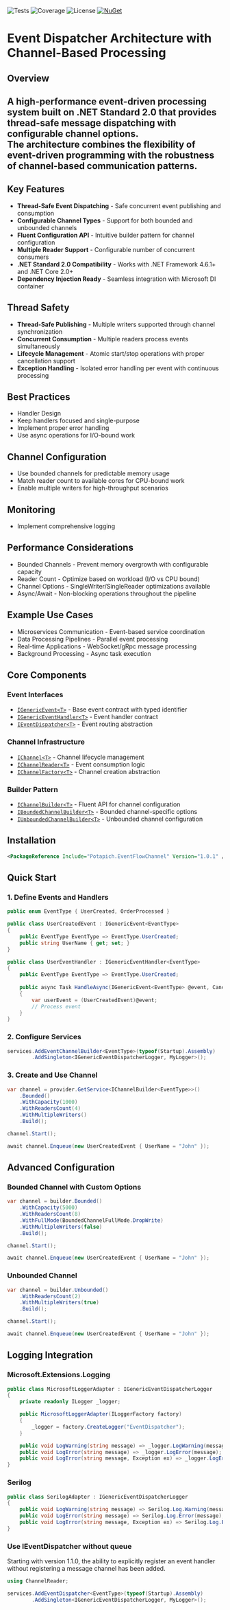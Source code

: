 ![Tests](https://img.shields.io/endpoint?url=https://gist.githubusercontent.com/potapich1978/c15fb9d197b16fda54ddaa8758566ce4/raw/test-status.json)
![Coverage](https://img.shields.io/endpoint?url=https://gist.githubusercontent.com/potapich1978/7fc2289aef2d6408005f3fa009069786/raw/coverage.json)
![License](https://img.shields.io/endpoint?url=https://gist.githubusercontent.com/potapich1978/193c9aa84b5eb75ae534e41d9764e65c/raw/license.json)
[![NuGet](https://img.shields.io/nuget/v/Potapich.EventFlowChannel.svg)](https://www.nuget.org/packages/Potapich.EventFlowChannel)

# Event Dispatcher Architecture with Channel-Based Processing

## Overview
A high-performance event-driven processing system built on **.NET Standard 2.0** that provides thread-safe message dispatching with configurable channel options.  
The architecture combines the flexibility of event-driven programming with the robustness of channel-based communication patterns.
---

## Key Features
- **Thread-Safe Event Dispatching** - Safe concurrent event publishing and consumption  
- **Configurable Channel Types** - Support for both bounded and unbounded channels  
- **Fluent Configuration API** - Intuitive builder pattern for channel configuration  
- **Multiple Reader Support** - Configurable number of concurrent consumers  
- **.NET Standard 2.0 Compatibility** - Works with .NET Framework 4.6.1+ and .NET Core 2.0+  
- **Dependency Injection Ready** - Seamless integration with Microsoft DI container  


## Thread Safety
- **Thread-Safe Publishing** - Multiple writers supported through channel synchronization
- **Concurrent Consumption** - Multiple readers process events simultaneously
- **Lifecycle Management** - Atomic start/stop operations with proper cancellation support
- **Exception Handling** - Isolated error handling per event with continuous processing


## Best Practices
- Handler Design
- Keep handlers focused and single-purpose
- Implement proper error handling
- Use async operations for I/O-bound work

## Channel Configuration
- Use bounded channels for predictable memory usage
- Match reader count to available cores for CPU-bound work
- Enable multiple writers for high-throughput scenarios

## Monitoring
- Implement comprehensive logging

## Performance Considerations
- Bounded Channels - Prevent memory overgrowth with configurable capacity
- Reader Count - Optimize based on workload (I/O vs CPU bound)
- Channel Options - SingleWriter/SingleReader optimizations available
- Async/Await - Non-blocking operations throughout the pipeline

## Example Use Cases
- Microservices Communication - Event-based service coordination
- Data Processing Pipelines - Parallel event processing
- Real-time Applications - WebSocket/gRpc message processing
- Background Processing - Async task execution

## Core Components

### Event Interfaces
- [`IGenericEvent<T>`](ChannelReader/Abstract/IGenericEvent.cs)   - Base event contract with typed identifier  
- [`IGenericEventHandler<T>`](ChannelReader/Abstract/IGenericEventHandler.cs) - Event handler contract  
- [`IEventDispatcher<T>`](ChannelReader/Abstract/IEventDispatcher.cs) - Event routing abstraction  

### Channel Infrastructure
- [`IChannel<T>`](ChannelFactory/Abstract/IChannel.cs) - Channel lifecycle management  
- [`IChannelReader<T>`](ChannelReader/Abstract/IChannelReader.cs) - Event consumption logic  
- [`IChannelFactory<T>`](ChannelFactory/Abstract/IChannelFactory.cs) - Channel creation abstraction  

### Builder Pattern
- [`IChannelBuilder<T>`](EventChannelBuilder/Abstract/IChannelBuilder.cs) - Fluent API for channel configuration  
- [`IBoundedChannelBuilder<T>`](EventChannelBuilder/Abstract/IBoundedChannelBuilder.cs) - Bounded channel-specific options  
- [`IUnboundedChannelBuilder<T>`](EventChannelBuilder/Abstract/IUnboundedChannelBuilder.cs) - Unbounded channel configuration  


## Installation
```xml
<PackageReference Include="Potapich.EventFlowChannel" Version="1.0.1" />
```

## Quick Start

### 1. Define Events and Handlers
```cs
public enum EventType { UserCreated, OrderProcessed }

public class UserCreatedEvent : IGenericEvent<EventType>
{
    public EventType EventType => EventType.UserCreated;
    public string UserName { get; set; }
}

public class UserEventHandler : IGenericEventHandler<EventType>
{
    public EventType EventType => EventType.UserCreated;
    
    public async Task HandleAsync(IGenericEvent<EventType> @event, CancellationToken token)
    {
        var userEvent = (UserCreatedEvent)@event;
        // Process event
    }
}
```

### 2. Configure Services
```cs
services.AddEventChannelBuilder<EventType>(typeof(Startup).Assembly)
        .AddSingleton<IGenericEventDispatcherLogger, MyLogger>();
```

### 3. Create and Use Channel
```cs
var channel = provider.GetService<IChannelBuilder<EventType>>()
    .Bounded()
    .WithCapacity(1000)
    .WithReadersCount(4)
    .WithMultipleWriters()
    .Build();

channel.Start();

await channel.Enqueue(new UserCreatedEvent { UserName = "John" });
```

## Advanced Configuration

### Bounded Channel with Custom Options
```cs
var channel = builder.Bounded()
    .WithCapacity(5000)
    .WithReadersCount(8)
    .WithFullMode(BoundedChannelFullMode.DropWrite)
    .WithMultipleWriters(false)
    .Build();

channel.Start();

await channel.Enqueue(new UserCreatedEvent { UserName = "John" });
```

### Unbounded Channel

```cs
var channel = builder.Unbounded()
    .WithReadersCount(2)
    .WithMultipleWriters(true)
    .Build();

channel.Start();

await channel.Enqueue(new UserCreatedEvent { UserName = "John" });
```

## Logging Integration

### Microsoft.Extensions.Logging
```cs
public class MicrosoftLoggerAdapter : IGenericEventDispatcherLogger
{
    private readonly ILogger _logger;

    public MicrosoftLoggerAdapter(ILoggerFactory factory)
    {
        _logger = factory.CreateLogger("EventDispatcher");
    }

    public void LogWarning(string message) => _logger.LogWarning(message);
    public void LogError(string message) => _logger.LogError(message);
    public void LogError(string message, Exception ex) => _logger.LogError(ex, message);
}
```

### Serilog
```cs
public class SerilogAdapter : IGenericEventDispatcherLogger
{
    public void LogWarning(string message) => Serilog.Log.Warning(message);
    public void LogError(string message) => Serilog.Log.Error(message);
    public void LogError(string message, Exception ex) => Serilog.Log.Error(ex, message);
}
```

### Use IEventDispatcher without queue
Starting with version 1.1.0, the ability to explicitly register an event handler 
without registering a message channel has been added.

```cs
using ChannelReader;

services.AddEventDispatcher<EventType>(typeof(Startup).Assembly)
        .AddSingleton<IGenericEventDispatcherLogger, MyLogger>();
```


